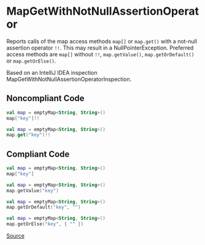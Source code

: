 # MapGetWithNotNullAssertionOperator

Reports calls of the map access methods `map[]` or `map.get()` with a not-null assertion operator `!!`.
This may result in a NullPointerException.
Preferred access methods are `map[]` without `!!`, `map.getValue()`, `map.getOrDefault()` or `map.getOrElse()`.

Based on an IntelliJ IDEA inspection MapGetWithNotNullAssertionOperatorInspection.

## Noncompliant Code

```kotlin
val map = emptyMap<String, String>()
map["key"]!!

val map = emptyMap<String, String>()
map.get("key")!!
```
## Compliant Code

```kotlin
val map = emptyMap<String, String>()
map["key"]

val map = emptyMap<String, String>()
map.getValue("key")

val map = emptyMap<String, String>()
map.getOrDefault("key", "")

val map = emptyMap<String, String>()
map.getOrElse("key", { "" })
```

[Source](https://detekt.dev/docs/rules/potential-bugs#mapgetwithnotnullassertionoperator)
